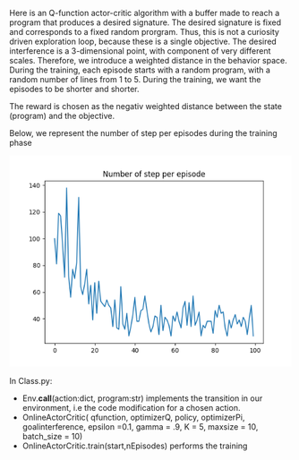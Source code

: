 Here is an Q-function actor-critic algorithm with a buffer made to reach a program that produces a desired signature. The desired signature is fixed and corresponds to a fixed random prorgram.
Thus, this is not a curiosity driven exploration loop, because these is a single objective.
The desired interference is a 3-dimensional point, with component of very different scales. Therefore, we introduce a weighted distance in the behavior space.
During the training, each episode starts with a random program, with a random number of lines from 1 to 5. During the training, we want the episodes to be shorter and shorter.

The reward is chosen as the negativ weighted distance between the state (program) and the objective. 

Below, we represent the number of step per episodes during the training phase

![Alt text](image/nb_iterations.png)


In Class.py:

* Env.__call__(action:dict, program:str) implements the transition in our environment, i.e the code modification for a chosen action.
* OnlineActorCritic( 
            qfunction,
            optimizerQ,
            policy,
            optimizerPi,
            goalinterference,
            epsilon =0.1,
            gamma = .9,
            K = 5,
            maxsize = 10,
            batch_size  = 10)
* OnlineActorCritic.train(start,nEpisodes) performs the training
